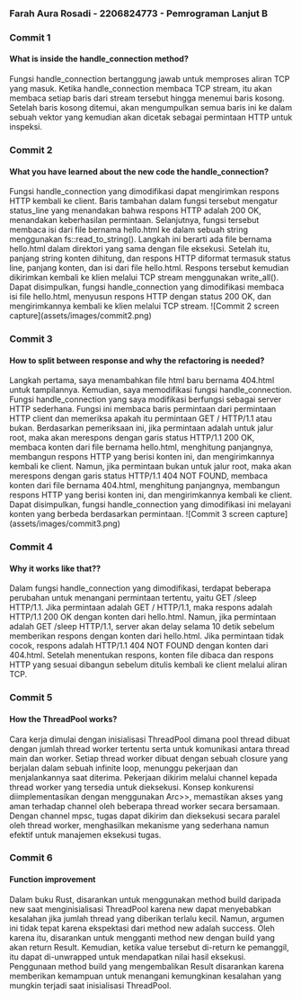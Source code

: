 <h3>Farah Aura Rosadi - 2206824773 - Pemrograman Lanjut B</h3>

<h3>Commit 1</h3>
<h4>What is inside the handle_connection method?</h4>
Fungsi handle_connection bertanggung jawab untuk memproses aliran TCP yang masuk. Ketika handle_connection membaca TCP stream, itu akan membaca setiap baris dari stream tersebut hingga menemui baris kosong. Setelah baris kosong ditemui, akan mengumpulkan semua baris ini ke dalam sebuah vektor yang kemudian akan dicetak sebagai permintaan HTTP untuk inspeksi.

<h3>Commit 2</h3>
<h4>What you have learned about the new code the handle_connection?</h4>
Fungsi handle_connection yang dimodifikasi dapat mengirimkan respons HTTP kembali ke client. Baris tambahan dalam fungsi tersebut mengatur status_line yang menandakan bahwa respons HTTP adalah 200 OK, menandakan keberhasilan permintaan. Selanjutnya, fungsi tersebut membaca isi dari file bernama hello.html ke dalam sebuah string menggunakan fs::read_to_string(). Langkah ini berarti ada file bernama hello.html dalam direktori yang sama dengan file eksekusi. Setelah itu, panjang string konten dihitung, dan respons HTTP diformat termasuk status line, panjang konten, dan isi dari file hello.html. Respons tersebut kemudian dikirimkan kembali ke klien melalui TCP stream menggunakan write_all(). Dapat disimpulkan, fungsi handle_connection yang dimodifikasi membaca isi file hello.html, menyusun respons HTTP dengan status 200 OK, dan mengirimkannya kembali ke klien melalui TCP stream.
![Commit 2 screen capture](assets/images/commit2.png)

<h3>Commit 3</h3>
<h4>How to split between response and why the refactoring is needed?</h4>
Langkah pertama, saya menambahkan file html baru bernama 404.html untuk tampilannya. Kemudian, saya memodifikasi fungsi handle_connection. Fungsi handle_connection yang saya modifikasi berfungsi sebagai server HTTP sederhana. Fungsi ini membaca baris permintaan dari permintaan HTTP client dan memeriksa apakah itu permintaan GET / HTTP/1.1 atau bukan. Berdasarkan pemeriksaan ini, jika permintaan adalah untuk jalur root, maka akan merespons dengan garis status HTTP/1.1 200 OK, membaca konten dari file bernama hello.html, menghitung panjangnya, membangun respons HTTP yang berisi konten ini, dan mengirimkannya kembali ke client. Namun, jika permintaan bukan untuk jalur root, maka akan merespons dengan garis status HTTP/1.1 404 NOT FOUND, membaca konten dari file bernama 404.html, menghitung panjangnya, membangun respons HTTP yang berisi konten ini, dan mengirimkannya kembali ke client. Dapat disimpulkan, fungsi handle_connection yang dimodifikasi ini melayani konten yang berbeda berdasarkan permintaan.
![Commit 3 screen capture](assets/images/commit3.png)

<h3>Commit 4</h3>
<h4>Why it works like that??</h4>
Dalam fungsi handle_connection yang dimodifikasi, terdapat beberapa perubahan untuk menangani permintaan tertentu, yaitu GET /sleep HTTP/1.1. Jika permintaan adalah GET / HTTP/1.1, maka respons adalah HTTP/1.1 200 OK dengan konten dari hello.html. Namun, jika permintaan adalah GET /sleep HTTP/1.1, server akan delay selama 10 detik sebelum memberikan respons dengan konten dari hello.html. Jika permintaan tidak cocok, respons adalah HTTP/1.1 404 NOT FOUND dengan konten dari 404.html. Setelah menentukan respons, konten file dibaca dan respons HTTP yang sesuai dibangun sebelum ditulis kembali ke client melalui aliran TCP.

<h3>Commit 5</h3>
<h4>How the ThreadPool works?</h4>
Cara kerja dimulai dengan inisialisasi ThreadPool dimana pool thread dibuat dengan jumlah thread worker tertentu serta untuk komunikasi antara thread main dan worker. Setiap thread worker dibuat dengan sebuah closure yang berjalan dalam sebuah infinite loop, menunggu pekerjaan dan menjalankannya saat diterima. Pekerjaan dikirim melalui channel kepada thread worker yang tersedia untuk dieksekusi. Konsep konkurensi diimplementasikan dengan menggunakan Arc<Mutex<mpsc::Receiver<Job>>>, memastikan akses yang aman terhadap channel oleh beberapa thread worker secara bersamaan. Dengan channel mpsc, tugas dapat dikirim dan dieksekusi secara paralel oleh thread worker, menghasilkan mekanisme yang sederhana namun efektif untuk manajemen eksekusi tugas.

<h3>Commit 6</h3>
<h4>Function improvement</h4>
Dalam buku Rust, disarankan untuk menggunakan method build daripada new saat menginisialisasi ThreadPool karena new dapat menyebabkan kesalahan jika jumlah thread yang diberikan terlalu kecil. Namun, argumen ini tidak tepat karena ekspektasi dari method new adalah success. Oleh karena itu, disarankan untuk mengganti method new dengan build yang akan return Result. Kemudian, ketika value tersebut di-return ke pemanggil, itu dapat di-unwrapped untuk mendapatkan nilai hasil eksekusi. Penggunaan method build yang mengembalikan Result disarankan karena memberikan kemampuan untuk menangani kemungkinan kesalahan yang mungkin terjadi saat inisialisasi ThreadPool.